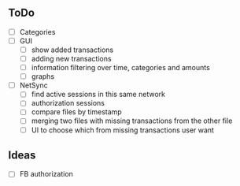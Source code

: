 ## ToDo
- [ ] Categories
- [ ] GUI
  - [ ] show added transactions
  - [ ] adding new transactions
  - [ ] information filtering over time, categories and amounts
  - [ ] graphs
- [ ] NetSync
  - [ ] find active sessions in this same network
  - [ ] authorization sessions
  - [ ] compare files by timestamp
  - [ ] merging two files with missing transactions from the other file
  - [ ] UI to choose which from missing transactions user want

## Ideas
- [ ] FB authorization

